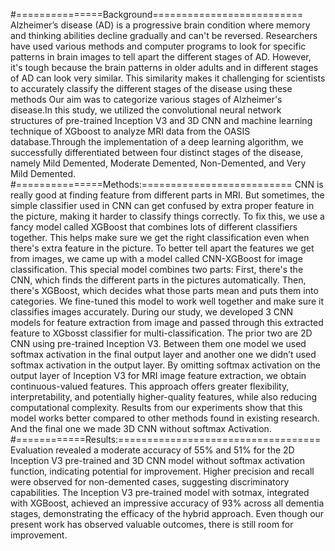 #===============Background==========================
Alzheimer’s disease (AD) is a progressive brain condition where memory and thinking abilities decline gradually and can't be reversed. Researchers have used various methods and computer programs to look for specific patterns in brain images to tell apart the different stages of AD. However, it's tough because the brain patterns in older adults and in different stages of AD can look very similar. This similarity makes it challenging for scientists to accurately classify the different stages of the disease using these methods
Our aim was to categorize various stages of Alzheimer's disease.In this study, we utilized the convolutional neural network structures of pre-trained Inception V3 and 3D CNN and machine learning technique of XGboost to analyze MRI data from the OASIS database.Through the implementation of a deep learning algorithm, we successfully differentiated between four distinct stages of the disease, namely Mild Demented, Moderate Demented, Non-Demented, and Very Mild Demented.
#===============Methods:==========================
CNN is really good at finding feature from different parts in MRI. But sometimes, the simple classifier used in CNN can get confused by extra proper feature in the picture, making it harder to classify things correctly. To fix this, we use a fancy model called XGBoost that combines lots of different classifiers together. This helps make sure we get the right classification even when there's extra feature in the picture. To better tell apart the features we get from images, we came up with a model called CNN-XGBoost for image classification. This special model combines two parts: First, there's the CNN, which finds the different parts in the pictures automatically. Then, there's XGBoost, which decides what those parts mean and puts them into categories. We fine-tuned this model to work well together and make sure it classifies images accurately. During our study, we developed 3 CNN models for feature extraction from image and passed through this extracted feature to XGbosst classifier for multi-classification. The prior two are 2D CNN using pre-trained Inception V3. Between them one model we used softmax activation in the final output layer and another one we didn’t used softmax activation in the output layer. By omitting softmax activation on the output layer of Inception V3 for MRI image feature extraction, we obtain continuous-valued features. This approach offers greater flexibility, interpretability, and potentially higher-quality features, while also reducing computational complexity. Results from our experiments show that this model works better compared to other methods found in existing research. And the final one we made 3D CNN without softmax Activation. 
#============Results:===================================
Evaluation revealed a moderate accuracy of 55% and 51% for the 2D Inception V3 pre-trained and 3D CNN model without softmax activation function, indicating potential for improvement. Higher precision and recall were observed for non-demented cases, suggesting discriminatory capabilities. The Inception V3 pre-trained model with sotmax, integrated with XGBoost, achieved an impressive accuracy of 93% across all dementia stages, demonstrating the efficacy of the hybrid approach. Even though our present work has observed valuable outcomes, there is still room for improvement.
